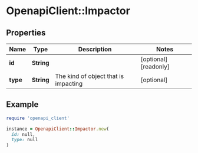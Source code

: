 # OpenapiClient::Impactor

## Properties

| Name | Type | Description | Notes |
| ---- | ---- | ----------- | ----- |
| **id** | **String** |  | [optional][readonly] |
| **type** | **String** | The kind of object that is impacting | [optional] |

## Example

```ruby
require 'openapi_client'

instance = OpenapiClient::Impactor.new(
  id: null,
  type: null
)
```

